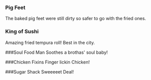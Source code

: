 ### Pig Feet  

The baked pig feet were still dirty so safer to go with the fried ones.

### King of Sushi

Amazing fried tempura roll! Best in the city.

###Soul Food Man
Soothes a brothas' soul baby!

###Chicken Fixins
Finger lickin Chicken!

###Sugar Shack
Sweeeeet Deal!
